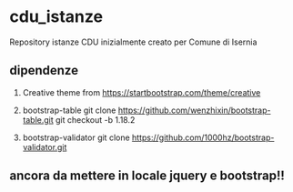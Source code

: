 # cdu_istanze
Repository istanze CDU inizialmente creato per Comune di Isernia




## dipendenze
1) Creative theme from https://startbootstrap.com/theme/creative

2) bootstrap-table
git clone https://github.com/wenzhixin/bootstrap-table.git
git checkout -b 1.18.2 


3) bootstrap-validator
git clone https://github.com/1000hz/bootstrap-validator.git


## ancora da mettere in locale jquery e bootstrap!!